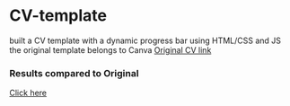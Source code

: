 # CV-template
built a CV template with a dynamic progress bar using HTML/CSS and JS 
the original template belongs to Canva
[Original CV link](https://www.canva.com/design/play?type=TACQ-j4WGew&category=tACZCki4tbY&locale=en&ui=eyJHIjp7IkUiOnRydWV9fQ&layoutQuery=resu&analyticsCorrelationId=82e06e07-a850-4420-883a-f7d8e3d063ee)

### Results compared to Original
[Click here](https://github.com/monaya37/CV-template/tree/main/Results)
